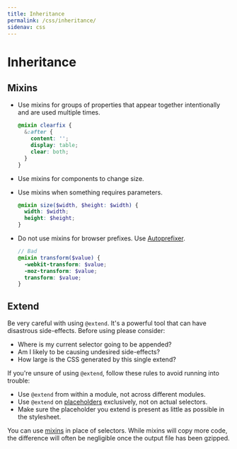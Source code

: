 ```yaml
---
title: Inheritance
permalink: /css/inheritance/
sidenav: css
---
```

# Inheritance
## Mixins
- Use mixins for groups of properties that appear together intentionally and
  are used multiple times.

  ```scss
  @mixin clearfix {
    &:after {
      content: '';
      display: table;
      clear: both;
    }
  }
  ```

- Use mixins for components to change size.
- Use mixins when something requires parameters.

  ```scss
  @mixin size($width, $height: $width) {
    width: $width;
    height: $height;
  }
  ```

- Do not use mixins for browser prefixes. Use [Autoprefixer](https://github.com/postcss/autoprefixer).

  ```scss
  // Bad
  @mixin transform($value) {
    -webkit-transform: $value;
    -moz-transform: $value;
    transform: $value;
  }
  ```


## Extend
Be very careful with using `@extend`. It's a powerful tool that can have
disastrous side-effects. Before using please consider:

- Where is my current selector going to be appended?
- Am I likely to be causing undesired side-effects?
- How large is the CSS generated by this single extend?

If you're unsure of using `@extend`, follow these rules to avoid running into
trouble:

- Use `@extend` from within a module, not across different modules.
- Use `@extend` on [placeholders] exclusively, not on actual selectors.
- Make sure the placeholder you extend is present as little as possible in the
  stylesheet.

You can use [mixins] in place of selectors. While mixins will copy more code,
the difference will often be negligible once the output file has been gzipped.

[mixins]: http://sass-lang.com/guide#mixins
[placeholders]: http://thesassway.com/intermediate/understanding-placeholder-selectors
